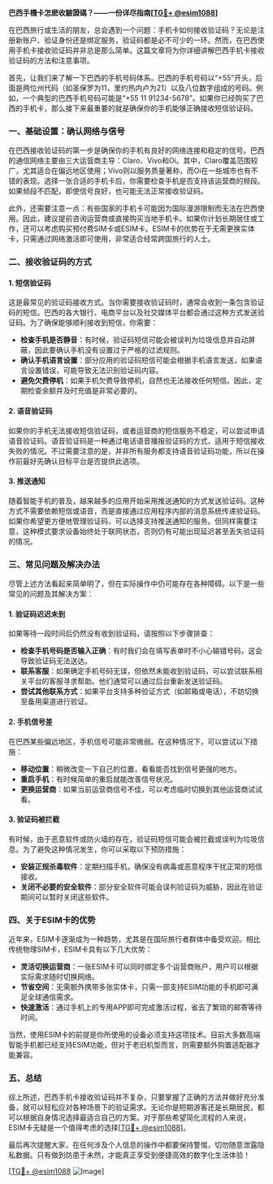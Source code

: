 **巴西手機卡怎麽收驗證碼？——一份详尽指南[[TG💪+ @esim1088](https://t.me/s/esim1088)]**

在巴西旅行或生活的朋友，总会遇到一个问题：手机卡如何接收验证码？无论是注册新账户、验证身份还是绑定服务，验证码都是必不可少的一环。然而，在巴西使用手机卡接收验证码并非总是那么简单。这篇文章将为你详细讲解巴西手机卡接收验证码的方法和注意事项。

首先，让我们来了解一下巴西的手机号码体系。巴西的手机号码以“+55”开头，后面是两位州代码（如圣保罗为11，里约热内卢为21）以及八位数字组成的号码。例如，一个典型的巴西手机号码可能是“+55 11 91234-5678”。如果你已经购买了巴西的手机卡，那么接下来最重要的就是确保你的手机能够正确接收短信验证码。

### **一、基础设置：确认网络与信号**

在巴西接收验证码的第一步是确保你的手机有良好的网络连接和稳定的信号。巴西的通信网络主要由三大运营商主导：Claro、Vivo和Oi。其中，Claro覆盖范围较广，尤其适合在偏远地区使用；Vivo则以服务质量著称，而Oi在一些城市也有不错的表现。选择一张合适的手机卡后，你需要检查手机是否支持该运营商的频段。如果频段不匹配，即使信号良好，也可能无法正常接收验证码。

此外，还需要注意一点：有些国家的手机卡可能因为国际漫游限制而无法在巴西使用。因此，建议提前咨询运营商或直接购买当地手机卡。如果你计划长期居住或工作，还可以考虑购买预付费SIM卡或ESIM卡。ESIM卡的优势在于无需更换实体卡，只需通过网络激活即可使用，非常适合经常跨国旅行的人士。

### **二、接收验证码的方式**

#### **1. 短信验证码**
这是最常见的验证码接收方式。当你需要接收验证码时，通常会收到一条包含验证码的短信。巴西的各大银行、电商平台以及社交媒体平台都会通过这种方式发送验证码。为了确保能够顺利接收到短信，你需要：

- **检查手机是否静音**：有时候，验证码短信可能会被误判为垃圾信息并自动屏蔽，因此要确认手机没有设置过于严格的过滤规则。
- **确认手机语言设置**：部分应用的验证码短信可能会根据手机语言发送，如果语言设置错误，可能导致无法识别验证码内容。
- **避免欠费停机**：如果手机欠费导致停机，自然也无法接收任何短信。因此，定期检查余额并及时充值是非常必要的。

#### **2. 语音验证码**
如果你的手机无法接收短信验证码，或者运营商的短信服务不稳定，可以尝试申请语音验证码。语音验证码是一种通过电话语音播报验证码的方式，适用于短信接收失败的情况。不过需要注意的是，并非所有服务都支持语音验证码功能，所以在操作前最好先确认目标平台是否提供此选项。

#### **3. 推送通知**
随着智能手机的普及，越来越多的应用开始采用推送通知的方式发送验证码。这种方式不需要依赖短信或语音，而是直接通过应用程序内部的消息系统传递验证码。如果你希望更方便地管理验证码，可以选择支持推送通知的服务。但同样需要注意，这种模式要求设备始终处于联网状态，否则仍有可能出现延迟甚至丢失验证码的情况。

### **三、常见问题及解决办法**

尽管上述方法看起来简单明了，但在实际操作中仍可能存在各种障碍。以下是一些常见的问题及其解决方案：

#### **1. 验证码迟迟未到**
如果等待一段时间后仍然没有收到验证码，请按照以下步骤排查：
- **检查手机号码是否输入正确**：有时我们会在填写表单时不小心输错号码，这会导致验证码无法送达。
- **联系客服**：如果确定手机号码无误，但依然未能收到验证码，可以尝试联系相关平台的客服寻求帮助。他们通常可以通过后台重新发送验证码。
- **尝试其他联系方式**：如果平台支持多种验证方式（如邮箱或电话），不妨切换至备用渠道进行验证。

#### **2. 手机信号差**
在巴西某些偏远地区，手机信号可能非常微弱。在这种情况下，可以尝试以下措施：
- **移动位置**：稍微改变一下自己的位置，看看能否找到信号更强的地方。
- **重启手机**：有时候简单的重启就能改善信号状况。
- **更换运营商**：如果当前运营商信号不佳，可以考虑临时切换到其他运营商试试看。

#### **3. 验证码被拦截**
有时候，由于恶意软件或防火墙的存在，验证码短信可能会被拦截或误判为垃圾信息。为了避免这种情况发生，你可以采取以下预防措施：
- **安装正规杀毒软件**：定期扫描手机，确保没有病毒或恶意程序干扰正常的短信接收。
- **关闭不必要的安全软件**：部分安全软件可能会误判验证码为威胁，因此在验证期间可以暂时关闭这些软件。

### **四、关于ESIM卡的优势**

近年来，ESIM卡逐渐成为一种趋势，尤其是在国际旅行者群体中备受欢迎。相比传统物理SIM卡，ESIM卡具有以下几大优势：

- **灵活切换运营商**：一张ESIM卡可以同时绑定多个运营商账户，用户可以根据实际需求随时切换网络。
- **节省空间**：无需额外携带多张实体卡，只需一部支持ESIM功能的手机即可满足全球通信需求。
- **快速激活**：通过手机上的专用APP即可完成激活过程，省去了繁琐的邮寄等待时间。

当然，使用ESIM卡的前提是你所使用的设备必须支持这项技术。目前大多数高端智能手机都已经支持ESIM功能，但对于老旧机型而言，则需要额外购置适配器才能兼容。

### **五、总结**

综上所述，巴西手机卡接收验证码并不复杂，只要掌握了正确的方法并做好充分准备，就可以轻松应对各种场景下的验证需求。无论你是短期游客还是长期居民，都可以根据自身情况选择最适合自己的方案。对于那些希望简化流程的人来说，ESIM卡无疑是一个值得考虑的选择[[TG💪+ @esim1088](https://t.me/s/esim1088)]。

最后再次提醒大家，在任何涉及个人信息的操作中都要保持警惕，切勿随意泄露隐私数据。只有做到防患于未然，才能真正享受到便捷高效的数字化生活体验！

[[TG💪+ @esim1088](https://t.me/s/esim1088) ![Image](https://i.postimg.cc/4NQfJmqS/Snipaste-2025-05-13-00-14-12.png)]